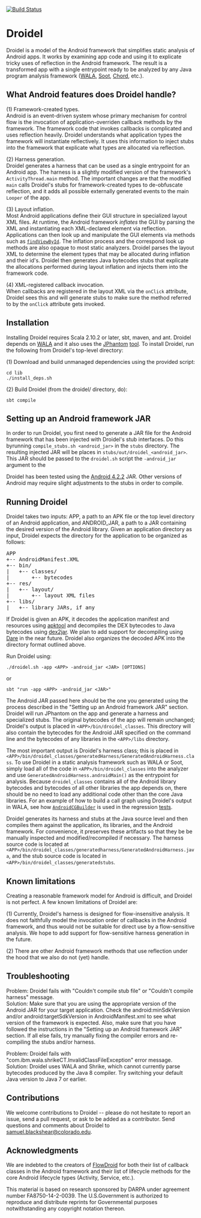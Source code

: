 [![Build Status](https://travis-ci.org/cuplv/droidel.svg?branch=master)](https://travis-ci.org/cuplv/droidel)

Droidel
=======

Droidel is a model of the Android framework that simplifies static analysis of Android apps. It works by examining app code and using it to explicate tricky uses of reflection in the Android framework. The result is a transformed app with a single entrypoint ready to be analyzed by any Java program analysis framework ([WALA](http://wala.sourceforge.net/wiki/index.php/Main_Page), [Soot](http://www.sable.mcgill.ca/soot/), [Chord](http://pag.gatech.edu/chord), etc.).


What Android features does Droidel handle?
------------------------------------------
(1) Framework-created types.  
Android is an event-driven system whose primary mechanism for control flow is the invocation of application-overriden callback methods by the framework. The framework code that invokes callbacks is complicated and uses reflection heavily. Droidel understands what application types the framework will instantiate reflectively. It uses this information to inject stubs into the framework that explicate what types are allocated via reflection. 

(2) Harness generation.  
Droidel generates a harness that can be used as a single entrypoint for an Android app. The harness is a slightly modified version of the framework's `ActivityThread.main` method. The important changes are that the modified `main` calls Droidel's stubs for framework-created types to de-obfuscate reflection, and it adds all possible externally generated events to the main `Looper` of the app.

(3) Layout inflation.  
Most Android applications define their GUI structure in specialized layout XML files. At runtime, the Android framework *inflates* the GUI by parsing the XML and instantiating each XML-declared element via reflection. Applications can then look up and manipulate the GUI elements via methods such as [`findViewById`](http://developer.android.com/reference/android/app/Activity.html#findViewById(int)). The inflation process and the correspond look up methods are also opaque to most static analyzers. Droidel parses the layout XML to determine the element types that may be allocated during inflation and their id's. Droidel then generates Java bytecodes stubs that explicate the allocations performed during layout inflation and injects them into the framework code.

(4) XML-registered callback invocation.  
When callbacks are registered in the layout XML via the `onClick` attribute, Droidel sees this and will generate stubs to make sure the method referred to by the `onClick` attribute gets invoked.


Installation
------------
Installing Droidel requires Scala 2.10.2 or later, sbt, maven, and ant. Droidel depends on [WALA](https://github.com/wala/WALA) and it also uses the [JPhantom](http://cgi.di.uoa.gr/~smaragd/jphantom-oopsla13.pdf) [tool](https://github.com/gbalats/jphantom). To install Droidel, run the following from Droidel's top-level directory:

(1) Download and build unmanaged dependencies using the provided script:
    
    cd lib
    ./install_deps.sh

(2) Build Droidel (from the droidel/ directory, do):

    sbt compile


Setting up an Android framework JAR
-----------------------------------
In order to run Droidel, you first need to generate a JAR file for the Android framework that has been injected with Droidel's stub interfaces. Do this byrunning `compile_stubs.sh <android_jar>` in the `stubs` directory. The resulting injected JAR will be places in `stubs/out/droidel_<android_jar>`. This JAR should be passed to the `droidel.sh` script the `-android_jar` argument to the 

Droidel has been tested using the [Android 4.2.2](http://grepcode.com/snapshot/repository.grepcode.com/java/ext/com.google.android/android/4.2.2_r1) JAR. Other versions of Android may require slight adjustments to the stubs in order to compile.


Running Droidel
---------------

Droidel takes two inputs: APP, a path to an APK file or the top level directory of an Android application, and ANDROID_JAR, a path to a JAR containing the desired version of the Android library. Given an application directory as input, Droidel expects the directory for the application to be organized as follows:

<pre>
APP
+-- AndroidManifest.XML
+-- bin/
|   +-- classes/
|       +-- bytecodes
+-- res/
|   +-- layout/
|       +-- layout XML files
+-- libs/
|   +-- library JARs, if any
</pre>


If Droidel is given an APK, it decodes the application manifest and resources using [apktool](http://code.google.com/p/android-apktool/) and decompiles the DEX bytecodes to Java bytecodes using [dex2jar](http://code.google.com/p/dex2jar/). We plan to add support for decompiling using [Dare](http://siis.cse.psu.edu/dare/) in the near future. Droidel also organizes the decoded APK into the directory format outlined above.

Run Droidel using:

	./droidel.sh -app <APP> -android_jar <JAR> [OPTIONS]

or

	sbt "run -app <APP> -android_jar <JAR>"

The Android JAR passed here should be the one you generated using the process described in the "Setting up an Android framework JAR" section. Droidel will run JPhantom on the app and generate a harness and specialized stubs. The original bytecodes of the app will remain unchanged; Droidel's output is placed in `<APP>/bin/droidel_classes`. This directory will also contain the bytecodes for the Android JAR specified on the command line and the bytecodes of any libraries in the `<APP>/libs` directory.

The most important output is Droidel's harness class; this is placed in `<APP>/bin/droidel_classes/generatedHarness/GeneratedAndroidHarness.class`. To use Droidel in a static analysis framework such as WALA or Soot, simply load all of the code in `<APP>/bin/droidel_classes` into the analyzer and use `GeneratedAndroidHarness.androidMain()` as the entrypoint for analysis. Because `droidel_classes` contains all of the Android library bytecodes and bytecodes of all other libraries the app depends on, there should be no need to load any additional code other than the core Java libraries. For an example of how to build a call graph using Droidel's output in WALA, see how [`AndroidCGBuilder`](https://github.com/cuplv/droidel/blob/master/src/main/scala/edu/colorado/droidel/driver/AndroidCGBuilder.scala) is used in the regression [tests](https://github.com/cuplv/droidel/blob/master/src/test/scala/Regression.scala).

Droidel generates its harness and stubs at the Java source level and then compiles them against the application, its libraries, and the Android framework. For convenience, it preserves these artifacts so that they be be manually inspected and modified/recompiled if necessary. The harness source code is located at `<APP>/bin/droidel_classes/generatedharness/GeneratedAndroidHarness.java`, and the stub source code is located in `<APP>/bin/droidel_classes/generatedstubs`.


Known limitations
-----------------
Creating a reasonable framework model for Android is difficult, and Droidel is not perfect. A few known limitations of Droidel are:

(1) Currently, Droidel's harness is designed for flow-insensitive analysis. It does not faithfully model the invocation order of callbacks in the Android framework, and thus would not be suitable for direct use by a flow-sensitive analysis. We hope to add support for flow-sensitive harness generation in the future.

(2) There are other Android framework methods that use reflection under the hood that we also do not (yet) handle.


Troubleshooting
---------------
Problem: Droidel fails with "Couldn't compile stub file" or "Couldn't compile harness" message.  
Solution: Make sure that you are using the appropriate version of the Android JAR for your target application. Check the android:minSdkVersion and/or android:targetSdkVersion in AndroidManifest.xml to see what version of the framework is expected. Also, make sure that you have followed the instructions in the "Setting up an Android framework JAR" section. If all else fails, try manually fixing the compiler errors and re-compiling the stubs and/or harness.

Problem: Droidel fails with "com.ibm.wala.shrikeCT.InvalidClassFileException" error message.  
Solution: Droidel uses WALA and Shrike, which cannot currently parse bytecodes produced by the Java 8 compiler. Try switching your default Java version to Java 7 or earlier.


Contributions
-------------
We welcome contributions to Droidel -- please do not hesitate to report an issue, send a pull request, or ask to be added as a contributor. Send questions and comments about Droidel to samuel.blackshear@colorado.edu.   


Acknowledgments
----------------
We are indebted to the creators of [FlowDroid](http://sseblog.ec-spride.de/tools/flowdroid/) for both their list of callback classes in the Android framework and their list of lifecycle methods for the core Android lifecycle types (Activity, Service, etc.).

This material is based on research sponsored by DARPA under agreement number FA8750-14-2-0039. The U.S.Government is authorized to reproduce and distribute reprints for Governmental purposes notwithstanding any copyright notation thereon.










